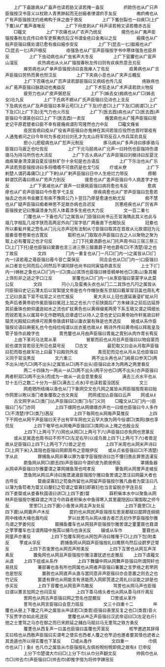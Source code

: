 <!-- { "loadSidebar": true } -->
　　上疒下盍跛病从疒盍声也读若胁又读若掩一盍反
　　
　　疻欧伤也从疒只声臣锴按汉书音义以杖欧人青黒肿起而无创瘢者律谓疻手友反
　　
　　痏疻痏也从疒有声臣锴按沈约疮痏构于床之曲于救反
　　
　　上疒下巂创裂也一曰疾□(上疒下巂)从疒巂声谁唯反
　　
　　上疒下冄皮剥从疒冄声读若枏又读若檐赤古反
　　□籕文
　　
　　上疒下农痛也从疒农声乃统反
　　
　　痍伤也从疒夷声臣锴按春秋左氏传曰命军吏察夷伤后汉书谓金疮曰金夷以之反
　　
　　瘢痍也从疒般声臣锴曰痍处谓已愈有痕曰瘢歩安反
　　
　　上疒下(昆去一匕)胝瘢也从疒□(昆去一匕)声戸根反
　　
　　痉强急也从疒巠声臣锴按字书中寒体强急也臣井反
　　
　　上疒下虫动病也从疒虫省声大冬反
　　
　　上疒下叜臞也从疒叜声山溜反
　　
　　疢热病也从火从疒锴按春秋左传曰则有疢疾热意丑刃反
　　
　　瘅劳病也从疒单声臣锴按诗曰哀我瘅人丁佐反
　　
　　疸黄病也从疒旦声臣锴曰劳热而黄也怛汉反
　　
　　上疒下夹病小息也从疒夹声丘輙反
　　
　　上疒下否痛也从疒否声读若鄙臣锴曰又病结也传几反
　　
　　疡脉疡也从疒昜声臣锴曰脉跳动也夷益反
　　
　　上疒下术狂走从疒术声读若欻火物反
　　
　　疲劳力也从疒皮声弼悲反
　　
　　上疒下(姊去女)瘕病也从疒□(姊去女)壮九反
　　
　　上疒下氏病不翅从疒氏声臣锴曰见诗也上支反
　　
　　上疒下及病劣也从疒及声臣锴曰本草云苟□(上疒下及)疗虚□(上疒下及)□病谓□(上疒下及)□(上疒下及)无气力也火帀反
　　
　　上疒下(医去酉)病也从疒□(医去酉)声臣锴曰今谓甚创曰□上疒下(医去酉)一卖反
　　
　　癃罢病也从疒隆声臣锴曰按史记平原君躄者曰臣不幸有疲癃病谓形穹隆然也力中反
　　□籕文癃省
　　
　　疫民皆病曰疫从疒役省声臣锴曰亦鬼神在其间若皆应役然也晋时甞疫有人通鬼者问之曰今年何为多疫对曰刘孔才为太山将军将反召人作兵耳俞具反
　　
　　瘛小儿瘛瘲病也从疒恝声元制反
　　
　　痑马病从疒多声诗曰痑痑骆马臣锴曰马疲乏也吐佐反
　　
　　上疒下兊马胫疡从疒兊声一曰持伤也臣锴持伤谓骆马为持马所伤也大活反
　　
　　上疒下古乆病从疒古声臣锴曰刘稹诗曰反婴沈痼疾窜身清漳濵自夏反徂秋旷尔十余旬是也古语反
　　
　　上疒下乐治也从疒乐声读若劳臣锴按诗曰多将嘺嘺不可救药是也戈勺反
　　疗或从尞
　　
　　上疒下剌楚人谓药毒痛□(上疒下剌)从疒剌声臣锴曰日中人生疮烂力带反
　　
　　痨朝鲜谓饮药毒曰痨从疒劳声力到反
　　
　　瘥愈也从疒差声臣锴曰今人病差字才他反
　　
　　上疒下衰减也从疒衰声一曰衰耗臣锴曰病将愈也韦反
　　
　　愈病瘳也从疒俞声臣锴曰今作愈字弋主反
　　
　　瘳疾病愈也从疒翏声臣锴曰忽愈若抽去之也尚书金縢王有疾不豫周公乃卜翌日乃瘳是愈速也勑尤反
　　
　　痴不慧也从疒疑声臣锴曰痴者神思不足故亦病也丑迟反
　　
　　厉悪疮疾也从疒厉省声臣锴按史记曰豫譲漆身为厉人体着漆多生疮也大力反
　　
　　文一百二重七
　　
　　冂覆也从一下垂也凡冂之属皆从冂臣锴曰尚书云丕冐海隅此其义也此与爼几字相乱几俎字狭而高两足外向冂冐字低广两垂直下也眠狄反
　　
　　冠絭也所以絭髪弁冕之惣名从冂元元亦声冠有法制从寸臣锴曰取其在首故从元故谓冠为元服絭音卷卷束也古寛反
　　
　　冣积也从冂取取亦声臣锴曰古之人以聚物之聚为冣上必有覆冐之也才句反
　　
　　上冂下托奠酒爵也从冂托声周书曰三宿三祭三□(上冂下托)是也臣锴曰奠置也言三进三祭三醊置爵子地也爵有□(不清楚)冐之也丁故反
　　
　　文四
　　
　　冂内一重复也从冂一凡□(冂内一)之属皆从□(冂内一)读若苺之苺臣锴曰苺今音亡莫保反
　　
　　同合会也从□(冂内一)口臣锴曰从口者言化同而后心同然后不谋同辞也尚书曰同寅恊恭直东反
　　
　　上士下(冂内一)帱帐之象也从□(冂内一)□(类山)其饰也臣锴曰帱音稠单帐也□(类山)象其幄上饰形非之适之字口江反
　　
　　冡覆也从□(冂内一)从豕臣锴曰蒙蒙字从此莫公反
　　
　　文四
　　
　　冃小儿及蛮夷头衣也从冂二二其饰也凡冃之属皆从冃臣锴曰史记云薄太后以冐絮提文帝是也今作帽张衡东京赋曰戴翠冐羽盖也周礼考工记曰良盖下冐不纮冐之义也忙报反
　　
　　冕大夫以上冠也邃延垂瑬纩紞从冃免声后者黄帝初作冕臣锴曰冕冠上加之也长六寸前狭圎后广方朱縁涂之前后边延斿其前垂珠也俯仰逶迤如水之流也纩紞黄色也以黄绵缀冕两旁下系玉瑱又谓之珥细长而锐若笔头以属耳中无作聦明乱旧章虚巳以待人之意也史记曰黄帝始作轩冕故曰轩辕灵光殿赋曰炳焕可观黄帝唐虞轩辕以庸衣裳有殊是也羙选反
　　絻或从系作臣锴按论语曰麻冕礼也今也纯俭纯谓以丝衣冕也故从纟韩诗外传曰黄帝纯以拜鳯皇及管子皆作此絻字也
　　
　　胄兠鍪也从月由声臣锴曰胄胤之胄别从肉作胄长宥反
　　上由下革司马法胄从革
　　
　　
　　冒冢而前也从月目声臣锴曰以物自蒙而前也谓贪冐若目无所见也莫号反
　　□古文
　　
　　最犯取又曰会从月取声臣锴曰犯而取也故军功上曰最下曰殿则外反
　　
　　类觅犯而见也从月从见也臣锴曰义同于冐没黒反
　　
　　文六重三
　　
　　两不出头再也从冂阙昜曰参天□(两不出头)地凡□(两不出头)之属皆从□(两不出头)臣锴曰此本为两再之两里飬反
　　
　　两二十四铢为一两从一从□(两不出头)两平分也□(两不出头)亦声臣锴曰两者积双□(两不出头)而成为一故从一此会意里飬反
　　
　　满去三点水平也从廿十五行之数二十分为一辰□(满去三点水)平也读若蛮没团反
　　
　　文三
　　
　　网庖牺所结绳以渔也从冂下象网交文也凡网之属皆从网臣锴按周易曰始作网罟以畋以渔冂者象覆取之也文爽反
　　罔网或加亾臣锴曰云声
　　网或从纟
　　古文网字从□(类冂)亾声臣锴曰□(类冂)与冂义同
　　□籕文从□(冂内一)臣锴曰冂与冂亦同
　　
　　上四下缳网也从网缳缳亦声也一曰绾也臣锴曰今人多作□(不清楚)字□(类乃)茜反
　　
　　上四下毎网也从网毎声莫推反
　　
　　上四下干网也从网干声臣锴曰天子出有罕车网也又云罕大旗为网今俗谓□(类网)旗也享侃反
　　
　　上四下奄罕也从网奄声臣锴曰□(类网)从上掩之也殷业反
　　
　　上四下(上两弓下六)网也从网□(上两弓下六)声臣锴曰亦免网也思篆反
　　或从足巽逸也周书曰不夘不□(左足右毕)以成鸟兽上四下(上两弓下六)者兽足故从足臣锴曰上四下(上两弓下六)兽之足也
　　
　　上四下米周也从网米声诗曰□(上网下米)入其阻也臣锴曰网即周布之意眠伊反
　　或从贞省臣锴曰□(不清楚)字从此
　　
　　罪捕鱼从网非秦以罪为辠字臣锴按诗曰岂不懐归畏此罪罟造濯反
　　
　　罽鱼网从网□(罽去四)声臣锴曰今谓织皮为罽居例反
　　
　　罩捕鱼器从网卓声臣锴曰尔雅藿谓之罩网捕鱼笼也咤孝反
　　
　　罾鱼网从网曽声走棱反
　　
　　罛鱼罔从网瓜声诗曰施罛濊濊臣锴按尔雅曰鱼罟谓之罛注曰网最大者也古呼反
　　
　　罶曲梁寡妇之笱鱼所留也从网留声臣锴按尔雅凡曲者为罶注曰凡以簿为鱼笱者为罶又曰嫠妇之笱谓之罶寡妇即寡妇也当言留脱亦字连丑反
　　上四下娄罶或从娄春秋国语曰讲□(上四下娄)罶
　　
　　罧积柴本水中以聚鱼从网林声臣锴按尔雅罧谓之涔注今祚罧者积柴水中鱼得寒入其里蔵隠因以簿围取之师今反
　　
　　罜罜□(上四下鹿)小鱼罟从网主声友处反
　　
　　上四下鹿罜□(上四下鹿)从网鹿声卢木反
　　
　　罠钓也从网民声臣锴按左思吴都赋曰罠蹄连纲纲网中维络大绳也眉均反
　　
　　罗以丝罟鸟从网从维古者芒氏初作罗臣锴按尔雅鸟谓之罗娄何反
　　
　　罬捕鱼覆车也从网叕声臣锴按尔雅罟谓之罿罿罬也罬谓之罦罦覆车也注谓两辕中施罥以捕鸟也诛劣反
　　辍或从车作
　　
　　罿罬也从网童声亦重反
　　
　　上四下包覆车网也从网包声诗曰雉罹于□(上四下包)附柔反
　　罦或从孚反
　　
　　罻捕鱼网从网叞声臣锴按礼曰鹰祭鸟然后设罻罗迂胃反
　　
　　上四下否兎罟也从网否声附柔反
　　
　　上四下互罟也从网互声浑素反
　　
　　置兔网也从网且声臣锴按尔雅注置犹遮也走雅反
　　上四下虞籕文从虞
　　上四下组或从系作
　　
　　上四下舞牖中网从网舞声臣锴曰所谓网轩也易抚反
　　
　　署部署也各有所也网属也从网者声臣锴曰署置之言罗络之若罘网也是恕反
　　
　　置赦也从网直声从直与罢同意非声臣锴曰亦会意置之则去之也竹记反
　　
　　罢遣有罪也从网能言有贤能而入网即贳遣之周礼曰议能之辝是也歩买反
　　
　　上四下音覆也从网音声鸟敢反
　　
　　骂詈也从网马声也臣锴曰谓以悪言加网之也闷亚反
　　
　　上四下馽马络头者也从网从馽马绊斤离反
　　
　　罟网也从网古声臣锴曰网之惣名也昆覩反
　　□罟或从革作
　　
　　詈骂也从网言臣锴曰会意力豉反
　　
　　文三十四重十二
　　
　　襾覆也从册上下覆之凡襾之属皆从襾读若□(类晋)臣锴曰表里反复之也□(类晋)音火下反贾字亦如此吼迓反
　　
　　覂覆也从襾乏声臣锴曰汉武帝诏曰□(左足右斤)弛之士覂驾之马亦在御之而已宋颜延之赭白马赋曰马无覂驾之轶方勇反
　　
　　覆覂也从西复声一曰盖也臣锴曰盖覆也芳富反
　　
　　核笮邀遮其辞得实曰核也从西敫声臣锴曰实谓考之使实也西者人覆之也笮迫也邀者要其情也遮者止其诡遁也所以得实覆也下革反
　　□或从甬作
　　
　　文四重一
　　
　　巾佩巾也从冂丨象纟也凡巾之属皆从巾臣锴按礼左佩帉帨帉帨即佩之故有纟巳申反
　　
　　上分下巾楚谓大巾曰□(上分下巾)从巾分声翻文反
　　
　　帅佩巾也从巾□(帅去巾)声臣锴曰□(帅去巾)即推字借为将帅字踈宻反
